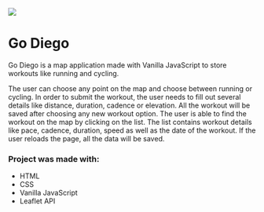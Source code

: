 <img src="https://drive.google.com/file/d/1JojI3XXVsLufhgFZOR-IG5xSdGD5S5NP/view?usp=drive_link" ></img>

# Go Diego

Go Diego is a map application made with Vanilla JavaScript to store workouts like running and cycling.

The user can choose any point on the map and choose between running or cycling. In order to submit the workout, the user needs to fill out several details like distance, duration, cadence or elevation. All the workout will be saved after choosing any new workout option.
The user is able to find the workout on the map by clicking on the list. The list contains workout details like pace, cadence, duration, speed as well as the date of the workout.
If the user reloads the page, all the data will be saved.

### Project was made with:

- HTML
- CSS
- Vanilla JavaScript
- Leaflet API
